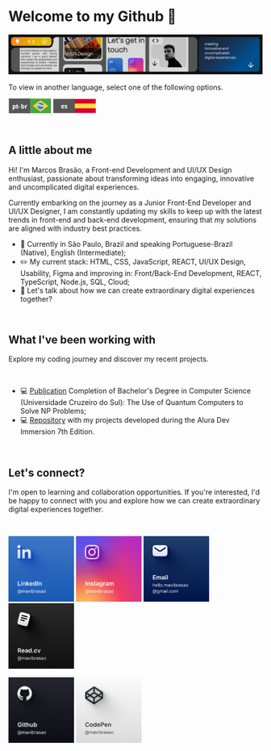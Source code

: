 <!--A little about me (Start)-->
#  Welcome to my Github 👋
<img src="https://github.com/mavibrasao/Mavibrasao/blob/main/banner_figmaen.png" alt="https://github.com/mavibrasao/Mavibrasao/blob/main/banner_figmaen.png"/>

<br>

<p>To view in another language, select one of the following options.</p>

<a href="https://github.com/mavibrasao/Mavibrasao/blob/main/README.md"><img align="center" src="https://raw.githubusercontent.com/mavibrasao/Mavibrasao/main/icon_langptbr.svg" alt="https://github.com/mavibrasao/Mavibrasao/blob/main/README.md" height="30" width="85"/></a>
<a href="https://github.com/mavibrasao/Mavibrasao/blob/main/README-es.md"><img align="center" src="https://raw.githubusercontent.com/mavibrasao/Mavibrasao/main/icon_langes.svg" alt="https://github.com/mavibrasao/Mavibrasao/blob/main/README-es.md" height="30" width="85"/></a>

<br>

## A little about me
<p>Hi! I'm Marcos Brasão, a Front-end Development and UI/UX Design enthusiast, passionate about transforming ideas into engaging, innovative and uncomplicated digital experiences.</p>
<p>Currently embarking on the journey as a Junior Front-End Developer and UI/UX Designer, I am constantly updating my skills to keep up with the latest trends in front-end and back-end development, ensuring that my solutions are aligned with industry best practices.</p>
<ul>
  <li>📌 Currently in São Paulo, Brazil and speaking Portuguese-Brazil (Native), English (Intermediate);</li>
  <li>✏️ My current stack: HTML, CSS, JavaScript, REACT, UI/UX Design, Usability, Figma and improving in: Front/Back-End Development, REACT, TypeScript, Node.js, SQL, Cloud;</li>
  <li>💬 Let's talk about how we can create extraordinary digital experiences together?</li>
</ul>
<br>
<!--A little about me (End)-->

<!--Projects (Start)-->
## What I've been working with
<p>Explore my coding journey and discover my recent projects.</p>

<br>

<ul>
  <li>💻 <a href="https://drive.google.com/file/d/1l53yBF8m19qy-iMEZIgn4S2mM-L9KQ1X/view?usp=drive_link">Publication</a> Completion of Bachelor's Degree in Computer Science (Universidade Cruzeiro do Sul): The Use of Quantum Computers to Solve NP Problems;</li>
  <li>💻 <a href="https://github.com/mavibrasao/imersaodevalura-7edicao">Repository</a> with my projects developed during the Alura Dev Immersion 7th Edition.</li>
</ul>
<br>
<!--Projetos (End)-->

<!--Let's connect (Start)-->
## Let's connect?
<p>I'm open to learning and collaboration opportunities. If you're interested, I'd be happy to connect with you and explore how we can create extraordinary digital experiences together.</p>

<br>

<a href="https://www.linkedin.com/in/mavibrasao/"><img src="https://github.com/mavibrasao/Mavibrasao/blob/main/LinkedIn.png" height="130" width="130" alt="https://github.com/mavibrasao/Mavibrasao/blob/main/LinkedIn.png"/></a> <a href="https://www.instagram.com/mavibrasao/"><img src="https://github.com/mavibrasao/Mavibrasao/blob/main/Instagram.png" height="130" width="130" alt="https://github.com/mavibrasao/Mavibrasao/blob/main/Instagram.png"/></a> <a href="mailto:hello.mavibrasao@gmail.com"><img src="https://github.com/mavibrasao/Mavibrasao/blob/main/Email.png" height="130" width="130" alt="https://github.com/mavibrasao/Mavibrasao/blob/main/Email.png"/></a> <a href="https://read.cv/mavibrasao"><img src="https://github.com/mavibrasao/Mavibrasao/blob/main/Read.cv.png" height="130" width="130" alt="https://github.com/mavibrasao/Mavibrasao/blob/main/Read.cv.png"/></a>

<a href="https://github.com/mavibrasao"><img src="https://github.com/mavibrasao/Mavibrasao/blob/main/Github.png" height="130" width="130" alt="https://github.com/mavibrasao/Mavibrasao/blob/main/Github.png"/></a> <a href="https://codepen.io/mavibrasao"><img src="https://github.com/mavibrasao/Mavibrasao/blob/main/CodePen.png" height="130" width="130" alt="https://github.com/mavibrasao/Mavibrasao/blob/main/CodePen.png"/></a>
<!--Let's connect? (End)-->
